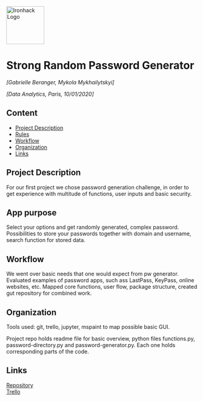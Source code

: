 <img src="https://bit.ly/2VnXWr2" alt="Ironhack Logo" width="100"/>

# Strong Random Password Generator
*[Gabrielle Beranger, Mykola Mykhailytskyi]*

*[Data Analytics, Paris, 10/01/2020]*

## Content
- [Project Description](#project-description)
- [Rules](#rules)
- [Workflow](#workflow)
- [Organization](#organization)
- [Links](#links)

## Project Description
For our first project we chose password generation challenge, in order to get experience with multitude of functions, user inputs and basic security.

## App purpose
Select your options and get randomly generated, complex password. Possibilities to store your passwords together with domain and username, search function for stored data.

## Workflow
We went over basic needs that one would expect from pw generator. Evaluated examples of password apps, such ass LastPass, KeyPass, online websites, etc.
Mapped core functions, user flow, package structure, created gut repository for combined work. 

## Organization
Tools used: git, trello, jupyter, mspaint to map possible basic GUI.

Project repo holds readme file for basic overview, python files functions.py, password-directory.py and password-generator.py. Each one holds corresponding parts of the code.

## Links
[Repository](https://github.com/Aciago/password_generator)  
[Trello](https://trello.com/b/fEWbSlQu/project1)  
